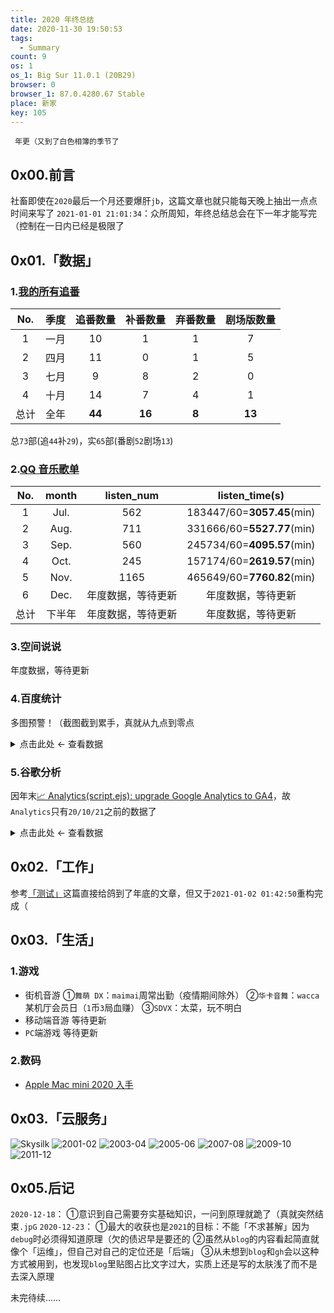 ```yaml
---
title: 2020 年终总结
date: 2020-11-30 19:50:53
tags:
  - Summary
count: 9
os: 1
os_1: Big Sur 11.0.1 (20B29)
browser: 0
browser_1: 87.0.4280.67 Stable
place: 新家
key: 105
---
```

     年更（又到了白色相簿的季节了
<!-- more -->
## 0x00.前言
社畜即使在`2020`最后一个月还要爆肝`jb`，这篇文章也就只能每天晚上抽出一点点时间来写了
`2021-01-01 21:01:34`：众所周知，年终总结总会在下一年才能写完（控制在一日内已经是极限了

## 0x01.「数据」
### 1.[我的所有追番](https://lab.yuangezhizao.cn/bangumi?seasons)

No. | 季度 | 追番数量 | 补番数量 | 弃番数量 | 剧场版数量
:---: | :---: | :---: | :---: | :---:| :---:
1 | 一月 | 10 | 1 | 1 | 7
2 | 四月 | 11 | 0 | 1 | 5
3 | 七月 | 9 | 8 | 2 | 0
4 | 十月 | 14 | 7 | 4 | 1
总计 | 全年 | **44** | **16** | **8** | **13**

总`73`部(追`44`补`29`)，实`65`部(番剧`52`剧场`13`)

### 2.[QQ 音乐歌单](https://y.qq.com/n/yqq/playlist/3169160172.html)
No. | month | listen_num | listen_time(s)
:---: | :---: | :---: | :---:
1 | Jul. | 562 | 183447/60=**3057.45**(min)
2 | Aug. | 711 | 331666/60=**5527.77**(min)
3 | Sep. | 560 | 245734/60=**4095.57**(min)
4 | Oct. | 245 | 157174/60=**2619.57**(min)
5 | Nov. | 1165 | 465649/60=**7760.82**(min)
6 | Dec. | 年度数据，等待更新 | 年度数据，等待更新
总计 | 下半年 | 年度数据，等待更新 | 年度数据，等待更新

### 3.空间说说
年度数据，等待更新

### 4.百度统计
多图预警！（截图截到累手，真就从九点到零点

<details><summary>点击此处 ← 查看数据</summary>

![](https://i1.yuangezhizao.cn/macOS/QQ20210101-210752@2x.png!webp)
![](https://i1.yuangezhizao.cn/macOS/QQ20210101-211236@2x.png!webp)
![](https://i1.yuangezhizao.cn/macOS/QQ20210101-211508@2x.png!webp)
![](https://i1.yuangezhizao.cn/macOS/QQ20210101-212035@2x.png!webp)
![](https://i1.yuangezhizao.cn/macOS/QQ20210101-213855@2x.png!webp)
![](https://i1.yuangezhizao.cn/macOS/QQ20210101-213923@2x.png!webp)
![](https://i1.yuangezhizao.cn/macOS/QQ20210101-214011@2x.png!webp)
![](https://i1.yuangezhizao.cn/macOS/QQ20210101-214104@2x.png!webp)
![](https://i1.yuangezhizao.cn/macOS/QQ20210101-214254@2x.png!webp)
![](https://i1.yuangezhizao.cn/macOS/QQ20210101-214314@2x.png!webp)
![](https://i1.yuangezhizao.cn/macOS/QQ20210101-214330@2x.png!webp)
![](https://i1.yuangezhizao.cn/macOS/QQ20210101-214344@2x.png!webp)
![](https://i1.yuangezhizao.cn/macOS/QQ20210101-214428@2x.png!webp)
![](https://i1.yuangezhizao.cn/macOS/QQ20210101-214506@2x.png!webp)
![](https://i1.yuangezhizao.cn/macOS/QQ20210101-214525@2x.png!webp)
![](https://i1.yuangezhizao.cn/macOS/QQ20210101-214547@2x.png!webp)
![](https://i1.yuangezhizao.cn/macOS/QQ20210101-214655@2x.png!webp)
![](https://i1.yuangezhizao.cn/macOS/QQ20210101-214818@2x.png!webp)
![](https://i1.yuangezhizao.cn/macOS/QQ20210101-214938@2x.png!webp)
![](https://i1.yuangezhizao.cn/macOS/QQ20210101-215013@2x.png!webp)
![](https://i1.yuangezhizao.cn/macOS/QQ20210101-215827@2x.png!webp)
![](https://i1.yuangezhizao.cn/macOS/QQ20210101-220439@2x.png!webp)
![](https://i1.yuangezhizao.cn/macOS/QQ20210101-220514@2x.png!webp)
![](https://i1.yuangezhizao.cn/macOS/QQ20210101-220645@2x.png!webp)
![](https://i1.yuangezhizao.cn/macOS/QQ20210101-220716@2x.png!webp)
![](https://i1.yuangezhizao.cn/macOS/QQ20210101-220759@2x.png!webp)
![](https://i1.yuangezhizao.cn/macOS/QQ20210101-220959@2x.png!webp)

</details>

### 5.谷歌分析
因年末[📈 Analytics(script.ejs): upgrade Google Analytics to GA4](https://github.com/yuangezhizao/www/commit/8793ecb60cb2b327867091c43bb4a4f4acbcc8fa)，故`Analytics`只有`20/10/21`之前的数据了

<details><summary>点击此处 ← 查看数据</summary>

![](https://i1.yuangezhizao.cn/macOS/QQ20210101-222748@2x.png!webp)
![](https://i1.yuangezhizao.cn/macOS/QQ20210101-223057@2x.png!webp)
![](https://i1.yuangezhizao.cn/macOS/QQ20210101-223305@2x.png!webp)
![](https://i1.yuangezhizao.cn/macOS/QQ20210101-223338@2x.png!webp)
![](https://i1.yuangezhizao.cn/macOS/QQ20210101-223403@2x.png!webp)
![](https://i1.yuangezhizao.cn/macOS/QQ20210101-223913@2x.png!webp)
![](https://i1.yuangezhizao.cn/macOS/QQ20210101-223949@2x.png!webp)
![](https://i1.yuangezhizao.cn/macOS/QQ20210101-224025@2x.png!webp)
![](https://i1.yuangezhizao.cn/macOS/QQ20210101-224128@2x.png!webp)
![](https://i1.yuangezhizao.cn/macOS/QQ20210101-224225@2x.png!webp)
![](https://i1.yuangezhizao.cn/macOS/QQ20210101-224250@2x.png!webp)
![](https://i1.yuangezhizao.cn/macOS/QQ20210101-224314@2x.png!webp)
![](https://i1.yuangezhizao.cn/macOS/QQ20210101-224441@2x.png!webp)
![](https://i1.yuangezhizao.cn/macOS/QQ20210101-224519@2x.png!webp)
![](https://i1.yuangezhizao.cn/macOS/QQ20210101-224549@2x.png!webp)
![](https://i1.yuangezhizao.cn/macOS/QQ20210101-224654@2x.png!webp)
![](https://i1.yuangezhizao.cn/macOS/QQ20210101-224730@2x.png!webp)
![](https://i1.yuangezhizao.cn/macOS/QQ20210101-225043@2x.png!webp)
![](https://i1.yuangezhizao.cn/macOS/QQ20210101-225743@2x.png!webp)
![](https://i1.yuangezhizao.cn/macOS/QQ20210101-225904@2x.png!webp)
![](https://i1.yuangezhizao.cn/macOS/QQ20210101-230005@2x.png!webp)
![](https://i1.yuangezhizao.cn/macOS/QQ20210101-230123@2x.png!webp)
![](https://i1.yuangezhizao.cn/macOS/QQ20210101-230207@2x.png!webp)
![](https://i1.yuangezhizao.cn/macOS/QQ20210101-230310@2x.png!webp)
![](https://i1.yuangezhizao.cn/macOS/QQ20210101-230354@2x.png!webp)
![](https://i1.yuangezhizao.cn/macOS/QQ20210101-230417@2x.png!webp)
![](https://i1.yuangezhizao.cn/macOS/QQ20210101-230602@2x.png!webp)
![](https://i1.yuangezhizao.cn/macOS/QQ20210101-231139@2x.png!webp)
![](https://i1.yuangezhizao.cn/macOS/QQ20210101-231212@2x.png!webp)
![](https://i1.yuangezhizao.cn/macOS/QQ20210101-231607@2x.png!webp)
![](https://i1.yuangezhizao.cn/macOS/QQ20210101-231640@2x.png!webp)
![](https://i1.yuangezhizao.cn/macOS/QQ20210101-231714@2x.png!webp)
![](https://i1.yuangezhizao.cn/macOS/QQ20210101-231756@2x.png!webp)
![](https://i1.yuangezhizao.cn/macOS/QQ20210101-231824@2x.png!webp)
![](https://i1.yuangezhizao.cn/macOS/QQ20210101-231927@2x.png!webp)
![](https://i1.yuangezhizao.cn/macOS/QQ20210101-232144@2x.png!webp)
![](https://i1.yuangezhizao.cn/macOS/QQ20210101-232850@2x.png!webp)

`GA4`
![](https://i1.yuangezhizao.cn/macOS/QQ20210101-233321@2x.png!webp)
![](https://i1.yuangezhizao.cn/macOS/QQ20210101-234758@2x.png!webp)
![](https://i1.yuangezhizao.cn/macOS/QQ20210101-234838@2x.png!webp)
![](https://i1.yuangezhizao.cn/macOS/QQ20210101-234906@2x.png!webp)
![](https://i1.yuangezhizao.cn/macOS/QQ20210101-234926@2x.png!webp)
![](https://i1.yuangezhizao.cn/macOS/QQ20210101-234947@2x.png!webp)
![](https://i1.yuangezhizao.cn/macOS/QQ20210101-235009@2x.png!webp)
![](https://i1.yuangezhizao.cn/macOS/QQ20210101-235032@2x.png!webp)
![](https://i1.yuangezhizao.cn/macOS/QQ20210101-235053@2x.png!webp)
![](https://i1.yuangezhizao.cn/macOS/QQ20210101-235119@2x.png!webp)
![](https://i1.yuangezhizao.cn/macOS/QQ20210101-235147@2x.png!webp)
![](https://i1.yuangezhizao.cn/macOS/QQ20210101-235204@2x.png!webp)
![](https://i1.yuangezhizao.cn/macOS/QQ20210101-235335@2x.png!webp)
![](https://i1.yuangezhizao.cn/macOS/QQ20210101-235352@2x.png!webp)

</details>

## 0x02.「工作」
参考[「测试」](../works/ALPS/test.html)这篇直接给鸽到了年底的文章，但又于`2021-01-02 01:42:50`重构完成（

## 0x03.「生活」
### 1.游戏
- 街机音游
①`舞萌 DX`：`maimai`周常出勤（疫情期间除外）
②`华卡音舞`：`wacca`某机厅会员日（`1`币`3`局血赚）
③`SDVX`：太菜，玩不明白
- 移动端音游
等待更新
- `PC`端游戏
等待更新

### 2.数码
- [Apple Mac mini 2020 入手](../macOS/Big-Sur/mini.html)

</details>

## 0x03.「云服务」
![Skysilk](https://i1.yuangezhizao.cn/macOS/QQ20210102-002006@2x.png!webp)
![2001-02](https://i1.yuangezhizao.cn/macOS/QQ20210102-003100@2x.png!webp)
![2003-04](https://i1.yuangezhizao.cn/macOS/QQ20210102-003223@2x.png!webp)
![2005-06](https://i1.yuangezhizao.cn/macOS/QQ20210102-003247@2x.png!webp)
![2007-08](https://i1.yuangezhizao.cn/macOS/QQ20210102-003310@2x.png!webp)
![2009-10](https://i1.yuangezhizao.cn/macOS/QQ20210102-003338@2x.png!webp)
![2011-12](https://i1.yuangezhizao.cn/macOS/QQ20210102-003412@2x.png!webp)

## 0x05.后记
`2020-12-18`：
①意识到自己需要夯实基础知识，一问到原理就跪了（真就突然结束`.jpG`
`2020-12-23`：
①最大的收获也是`2021`的目标：不能「不求甚解」因为`debug`时必须得知道原理（欠的债迟早是要还的
②虽然从`blog`的内容看起简直就像个「运维」，但自己对自己的定位还是「后端」
③从未想到`blog`和`gh`会以这种方式被用到，也发现`blog`里贴图占比文字过大，实质上还是写的太肤浅了而不是去深入原理

未完待续……